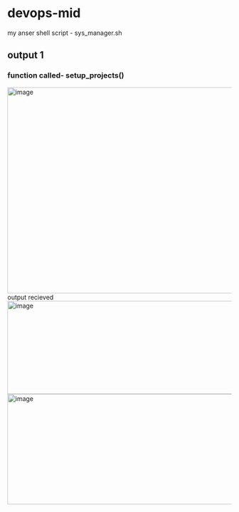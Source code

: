 # devops-mid
my anser shell script - sys_manager.sh
## output 1
### function called- setup_projects()
<img width="677" height="463" alt="image" src="https://github.com/user-attachments/assets/175aedd6-aaf7-4dbe-a6e1-1967fca54550" />
<br>
output recieved<br>
<img width="677" height="209" alt="image" src="https://github.com/user-attachments/assets/be130702-3cf9-4202-af64-10323e625c7d" />
<br>
<img width="777" height="248" alt="image" src="https://github.com/user-attachments/assets/a69b8e03-8c8a-44c9-963e-63dff08566b5" />

